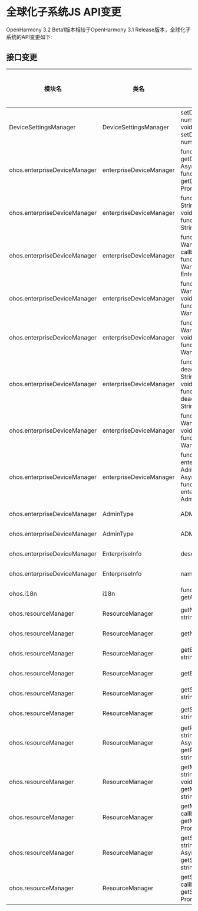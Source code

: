 # 全球化子系统JS API变更

OpenHarmony 3.2 Beta1版本相较于OpenHarmony 3.1 Release版本，全球化子系统的API变更如下:

## 接口变更

| 模块名 | 类名 | 方法/属性/枚举/常量 | 变更类型 |
|---|---|---|---|
| DeviceSettingsManager | DeviceSettingsManager | setDateTime(admin: Want, time: number, callback: AsyncCallback<void>): void;<br>setDateTime(admin: Want, time: number): Promise<void>; | 新增 |
| ohos.enterpriseDeviceManager | enterpriseDeviceManager | function getDeviceSettingsManager(callback: AsyncCallback<DeviceSettingsManager>): void;<br>function getDeviceSettingsManager(): Promise<DeviceSettingsManager>; | 新增 |
| ohos.enterpriseDeviceManager | enterpriseDeviceManager | function isSuperAdmin(bundleName: String, callback: AsyncCallback<boolean>): void;<br>function isSuperAdmin(bundleName: String): Promise<boolean>; | 新增 |
| ohos.enterpriseDeviceManager | enterpriseDeviceManager | function setEnterpriseInfo(admin: Want, enterpriseInfo: EnterpriseInfo, callback: AsyncCallback<boolean>): void;<br>function setEnterpriseInfo(admin: Want, enterpriseInfo: EnterpriseInfo): Promise<boolean>; | 新增 |
| ohos.enterpriseDeviceManager | enterpriseDeviceManager | function getEnterpriseInfo(admin: Want, callback: AsyncCallback<EnterpriseInfo>): void;<br>function getEnterpriseInfo(admin: Want): Promise<EnterpriseInfo>; | 新增 |
| ohos.enterpriseDeviceManager | enterpriseDeviceManager | function isAdminAppActive(admin: Want, callback: AsyncCallback<boolean>): void;<br>function isAdminAppActive(admin: Want): Promise<boolean>; | 新增 |
| ohos.enterpriseDeviceManager | enterpriseDeviceManager | function deactivateSuperAdmin(bundleName: String, callback: AsyncCallback<boolean>): void;<br>function deactivateSuperAdmin(bundleName: String): Promise<boolean>; | 新增 |
| ohos.enterpriseDeviceManager | enterpriseDeviceManager | function deactivateAdmin(admin: Want, callback: AsyncCallback<boolean>): void;<br>function deactivateAdmin(admin: Want): Promise<boolean>; | 新增 |
| ohos.enterpriseDeviceManager | enterpriseDeviceManager | function activateAdmin(admin: Want, enterpriseInfo: EnterpriseInfo, type: AdminType, callback: AsyncCallback<boolean>): void;<br>function activateAdmin(admin: Want, enterpriseInfo: EnterpriseInfo, type: AdminType): Promise<boolean>; | 新增 |
| ohos.enterpriseDeviceManager | AdminType | ADMIN_TYPE_SUPER = 0x01 | 新增 |
| ohos.enterpriseDeviceManager | AdminType | ADMIN_TYPE_NORMAL = 0x00 | 新增 |
| ohos.enterpriseDeviceManager | EnterpriseInfo | description: string; | 新增 |
| ohos.enterpriseDeviceManager | EnterpriseInfo | name: string; | 新增 |
| ohos.i18n | i18n | function getAppPreferredLanguage(): string; | 新增 |
| ohos.resourceManager | ResourceManager | getNumberByName(resName: string): number; | 新增 |
| ohos.resourceManager | ResourceManager | getNumber(resId: number): number; | 新增 |
| ohos.resourceManager | ResourceManager | getBooleanByName(resName: string): boolean; | 新增 |
| ohos.resourceManager | ResourceManager | getBoolean(resId: number): boolean; | 新增 |
| ohos.resourceManager | ResourceManager | getStringByNameSync(resName: string): string; | 新增 |
| ohos.resourceManager | ResourceManager | getStringSync(resId: number): string; | 新增 |
| ohos.resourceManager | ResourceManager | getPluralStringByName(resName: string, num: number, callback: AsyncCallback<string>): void;<br>getPluralStringByName(resName: string, num: number): Promise<string>; | 新增 |
| ohos.resourceManager | ResourceManager | getMediaBase64ByName(resName: string, callback: AsyncCallback<string>): void;<br>getMediaBase64ByName(resName: string): Promise<string>; | 新增 |
| ohos.resourceManager | ResourceManager | getMediaByName(resName: string, callback: AsyncCallback<Uint8Array>): void;<br>getMediaByName(resName: string): Promise<Uint8Array>; | 新增 |
| ohos.resourceManager | ResourceManager | getStringArrayByName(resName: string, callback: AsyncCallback<Array<string>>): void;<br>getStringArrayByName(resName: string): Promise<Array<string>>; | 新增 |
| ohos.resourceManager | ResourceManager | getStringByName(resName: string, callback: AsyncCallback<string>): void;<br>getStringByName(resName: string): Promise<string>; | 新增 |

